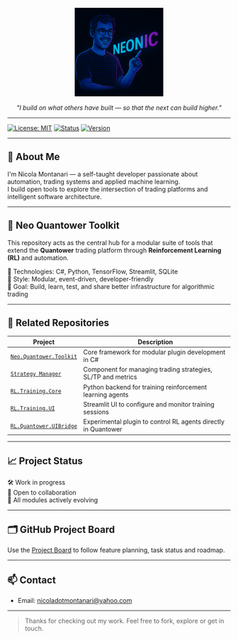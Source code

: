 
<p align="center">
  <img src="assets/neonic-avatar.png" width="200" alt="neonic avatar" />
</p>

<p align="center"><i>"I build on what others have built — so that the next can build higher."</i></p>

---

[![License: MIT](https://img.shields.io/badge/License-MIT-blue.svg)](LICENSE)
[![Status](https://img.shields.io/badge/project-active-brightgreen)]()
[![Version](https://img.shields.io/badge/version-0.1.0-blue)]()

---

## 👋 About Me

I'm Nicola Montanari — a self-taught developer passionate about automation, trading systems and applied machine learning.  
I build open tools to explore the intersection of trading platforms and intelligent software architecture.

---

## 🧠 Neo Quantower Toolkit

This repository acts as the central hub for a modular suite of tools that extend the **Quantower** trading platform through **Reinforcement Learning (RL)** and automation.

🔹 Technologies: C#, Python, TensorFlow, Streamlit, SQLite  
🔹 Style: Modular, event-driven, developer-friendly  
🔹 Goal: Build, learn, test, and share better infrastructure for algorithmic trading

---

## 🔗 Related Repositories

| Project | Description |
|--------|-------------|
| [`Neo.Quantower.Toolkit`](https://github.com/neonic/neo-quantower-toolkit) | Core framework for modular plugin development in C# |
| [`Strategy Manager`](https://github.com/neonic/strategy-manager) | Component for managing trading strategies, SL/TP and metrics |
| [`RL.Training.Core`](https://github.com/neonic/rl-training-core) | Python backend for training reinforcement learning agents |
| [`RL.Training.UI`](https://github.com/neonic/rl-training-ui) | Streamlit UI to configure and monitor training sessions |
| [`RL.Quantower.UIBridge`](https://github.com/neonic/rl-quantower-uibridge) | Experimental plugin to control RL agents directly in Quantower |

---

## 📈 Project Status

🛠 Work in progress  
🚀 Open to collaboration  
🔗 All modules actively evolving

---

## 🗂 GitHub Project Board

Use the [Project Board](https://github.com/users/Nico88-Vs/projects/4) to follow feature planning, task status and roadmap.

---

## 📫 Contact

- Email: [nicoladotmontanari@yahoo.com](mailto:nicoladotmontanari@yahoo.com)

---

> Thanks for checking out my work. Feel free to fork, explore or get in touch.
